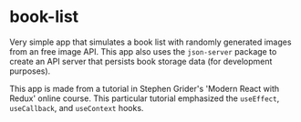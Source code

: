 # book-list

Very simple app that simulates a book list with randomly generated images from an free image API. This app also uses the `json-server` package to create an API server that persists book storage data (for development purposes).

This app is made from a tutorial in Stephen Grider's 'Modern React with Redux' online course. This particular tutorial emphasized the `useEffect`, `useCallback`, and `useContext` hooks.
